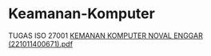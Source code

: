# Keamanan-Komputer
TUGAS ISO 27001
[KEMANAN KOMPUTER NOVAL ENGGAR (221011400671).pdf](https://github.com/user-attachments/files/23103071/KEMANAN.KOMPUTER.NOVAL.ENGGAR.221011400671.pdf)
